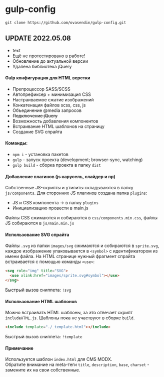 # gulp-config

```html
git clone https://github.com/ovasendin/gulp-config.git
```

## UPDATE 2022.05.08

- text
- Ещё не протестировано в работе!
- Обновление до актуальной версии
- Удалена библиотека jQuery

#### Gulp конфигурация для HTML верстки

- Препроцессор SASS/SCSS
- Автопрефиксер + минимизация CSS
- Настраиваемое сжатие изображений
- Конкатенация файлов scss, css, js
- Объединение @media запросов
- ~~Подключение jQuery~~
- Возможность добавления компонентов
- Встраивание HTML шаблонов на страницу
- Создание SVG спрайта

#### Команды:

- `npm i` - установка пакетов
- `gulp` - запуск проекта (development; browser-sync, watching)
- `gulp build` - сборка проекта в папку `dist`

#### Добавление плагинов (js карусель, слайдер и пр)

Собственные JS-скрипты и утилиты складываются в папку `js/components`. Для сторонних JS плагинов создана папка `plugins`:

- JS и CSS компонента -> в папку `plugins`
- Инициализацию провести в main.js

Файлы CSS сжимаются и собираются в `css/components.min.css`, файлы JS собираются в `js/main.min.js`

#### Использование SVG спрайта

Файлы `.svg` из папки `images/svg` сжимаются и собираются в `sprite.svg`, каждое изображение упаковывается в `<symbol>` с идентификатором из имени файла. На HTML странице нужный фрагмент спрайта встраивается с помощью команды `<use>`:

```html
<svg role="img" title="SVG">
  <use xlink:href="images/sprite.svg#symbol"></use>
</svg>
```

Быстрый вызов сниппета: `!svg`

#### Использование HTML шаблонов

Можно встраивать HTML шаблоны, за это отвечает скрипт `includeHTML.js`.
Шаблоны пока не участвуют в сборке `build`.

```html
<include template="./_template.html"></include>
```

Быстрый вызов сниппета: `!template`

#### Примечание

Используется шаблон `index.html` для CMS MODX.  
Обратите внимание на meta-теги `title`, `description`, `base`, `charset` - замените их на свои собственные.
